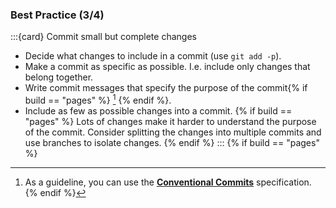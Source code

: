 ### Best Practice (3/4)

:::{card} Commit small but complete changes
- Decide what changes to include in a commit (use `git add -p`).
- Make a commit as specific as possible. I.e. include only changes that belong together.
- Write commit messages that specify the purpose of the commit{% if build == "pages" %} [^sn2] {% endif %}.
- Include as few as possible changes into a commit. {% if build == "pages" %} Lots of changes make it harder to understand the purpose of the commit. Consider splitting the changes into multiple commits and use branches to isolate changes. {% endif %}
:::
{% if build == "pages" %}
[^sn2]: As a guideline, you can use the [**Conventional Commits**](https://www.conventionalcommits.org/en/v1.0.0/) specification.
{% endif %}